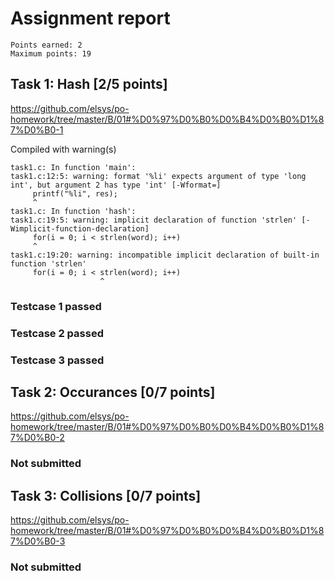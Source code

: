 # Assignment report
```
Points earned: 2
Maximum points: 19
```

## Task 1: Hash [2/5 points]
https://github.com/elsys/po-homework/tree/master/B/01#%D0%97%D0%B0%D0%B4%D0%B0%D1%87%D0%B0-1

Compiled with warning(s)
```
task1.c: In function 'main':
task1.c:12:5: warning: format '%li' expects argument of type 'long int', but argument 2 has type 'int' [-Wformat=]
     printf("%li", res);
     ^
task1.c: In function 'hash':
task1.c:19:5: warning: implicit declaration of function 'strlen' [-Wimplicit-function-declaration]
     for(i = 0; i < strlen(word); i++)
     ^
task1.c:19:20: warning: incompatible implicit declaration of built-in function 'strlen'
     for(i = 0; i < strlen(word); i++)
                    ^

```
### Testcase 1 passed
### Testcase 2 passed
### Testcase 3 passed

## Task 2: Occurances [0/7 points]
https://github.com/elsys/po-homework/tree/master/B/01#%D0%97%D0%B0%D0%B4%D0%B0%D1%87%D0%B0-2

### Not submitted

## Task 3: Collisions [0/7 points]
https://github.com/elsys/po-homework/tree/master/B/01#%D0%97%D0%B0%D0%B4%D0%B0%D1%87%D0%B0-3

### Not submitted
